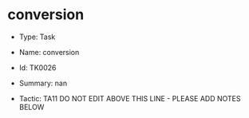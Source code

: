 # conversion

* Type: Task

* Name: conversion

* Id: TK0026

* Summary: nan

* Tactic: TA11
DO NOT EDIT ABOVE THIS LINE - PLEASE ADD NOTES BELOW
